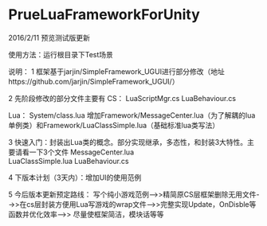 # PrueLuaFrameworkForUnity
2016/2/11 预览测试版更新

使用方法：运行根目录下Test场景

说明：
1 框架基于jarjin/SimpleFramework_UGUI进行部分修改（地址https://github.com/jarjin/SimpleFramework_UGUI/）

2 先阶段修改的部分文件主要有
  CS：
    LuaScriptMgr.cs
    LuaBehaviour.cs
    
    
  Lua：
    System/class.lua
    增加Framework/MessageCenter.lua（为了解耦的lua单例类）和Framework/LuaClassSimple.lua（基础标准lua类写法）

3 快速入门：封装出Lua类的概念。部分实现继承，多态性，和封装3大特性。主要请看一下3个文件
  MessageCenter.lua   
  LuaClassSimple.lua
  LuaBehaviour.cs
    
4 下版本计划（3天内）：增加UI的使用范例
    
5 今后版本更新预定路线：
    写个纯小游戏范例-->>精简原CS层框架删除无用文件-->>在cs层封装方便用Lua写游戏的wrap文件-->>完整实现Update，OnDisble等函数并优化效率-->>
    尽量使框架简洁，模块话等等
  
    
  
